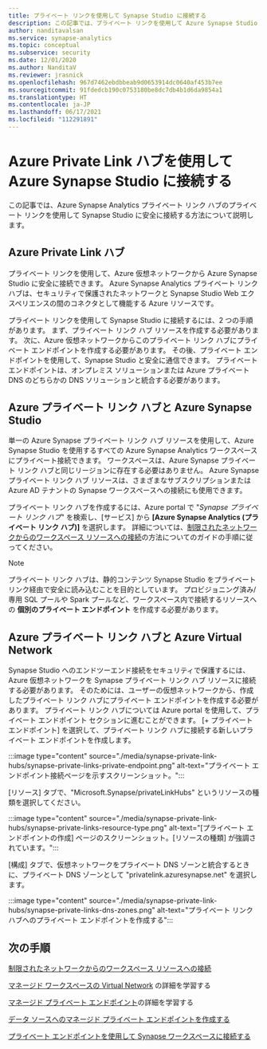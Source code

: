 ```yaml
---
title: プライベート リンクを使用して Synapse Studio に接続する
description: この記事では、プライベート リンクを使用して Azure Synapse Studio に接続する方法について説明します
author: nanditavalsan
ms.service: synapse-analytics
ms.topic: conceptual
ms.subservice: security
ms.date: 12/01/2020
ms.author: NanditaV
ms.reviewer: jrasnick
ms.openlocfilehash: 967d7462ebdbbeab9d0653914dc0640af453b7ee
ms.sourcegitcommit: 91fdedcb190c0753180be8dc7db4b1d6da9854a1
ms.translationtype: HT
ms.contentlocale: ja-JP
ms.lasthandoff: 06/17/2021
ms.locfileid: "112291891"
---
```

# <a name="connect-to-azure-synapse-studio-using-azure-private-link-hubs"></a>Azure Private Link ハブを使用して Azure Synapse Studio に接続する 

この記事では、Azure Synapse Analytics プライベート リンク ハブのプライベート リンクを使用して Synapse Studio に安全に接続する方法について説明します。 

## <a name="azure-private-link-hubs"></a>Azure Private Link ハブ 
プライベート リンクを使用して、Azure 仮想ネットワークから Azure Synapse Studio に安全に接続できます。 Azure Synapse Analytics プライベート リンク ハブは、セキュリティで保護されたネットワークと Synapse Studio Web エクスペリエンスの間のコネクタとして機能する Azure リソースです。 

プライベート リンクを使用して Synapse Studio に接続するには、2 つの手順があります。 まず、プライベート リンク ハブ リソースを作成する必要があります。 次に、Azure 仮想ネットワークからこのプライベート リンク ハブにプライベート エンドポイントを作成する必要があります。 その後、プライベート エンドポイントを使用して、Synapse Studio と安全に通信できます。 プライベート エンドポイントは、オンプレミス ソリューションまたは Azure プライベート DNS のどちらかの DNS ソリューションと統合する必要があります。 

## <a name="azure-private-links-hubs-and-azure-synapse-studio"></a>Azure プライベート リンク ハブと Azure Synapse Studio
単一の Azure Synapse プライベート リンク ハブ リソースを使用して、Azure Synapse Studio を使用するすべての Azure Synapse Analytics ワークスペースにプライベート接続できます。 ワークスペースは、Azure Synapse プライベート リンク ハブと同じリージョンに存在する必要はありません。 Azure Synapse プライベート リンク ハブ リソースは、さまざまなサブスクリプションまたは Azure AD テナントの Synapse ワークスペースへの接続にも使用できます。

プライベート リンク ハブを作成するには、Azure portal で "*Synapse プライベート リンク ハブ*" を検索し、[サービス] から **[Azure Synapse Analytics (プライベート リンク ハブ)]** を選択します。 詳細については、[制限されたネットワークからのワークスペース リソースへの接続](./how-to-connect-to-workspace-from-restricted-network.md)の方法についてのガイドの手順に従ってください。

>[!NOTE]
>プライベート リンク ハブは、静的コンテンツ Synapse Studio をプライベート リンク経由で安全に読み込むことを目的としています。 プロビジョニング済み/専用 SQL プールや Spark プールなど、ワークスペース内で接続するリソースへの **個別のプライベート エンドポイント** を作成する必要があります。 

## <a name="azure-private-links-hubs-and-azure-virtual-network"></a>Azure プライベート リンク ハブと Azure Virtual Network
Synapse Studio へのエンドツーエンド接続をセキュリティで保護するには、Azure 仮想ネットワークを Synapse プライベート リンク ハブ リソースに接続する必要があります。 そのためには、ユーザーの仮想ネットワークから、作成したプライベート リンク ハブにプライベート エンドポイントを作成する必要があります。 プライベート リンク ハブについては Azure portal を使用して、プライベート エンドポイント セクションに進むことができます。 [+ プライベート エンドポイント] を選択して、プライベート リンク ハブに接続する新しいプライベート エンドポイントを作成します。

:::image type="content" source="./media/synapse-private-link-hubs/synapse-private-links-private-endpoint.png" alt-text="プライベート エンドポイント接続ページを示すスクリーンショット。":::

[リソース] タブで、"Microsoft.Synapse/privateLinkHubs" というリソースの種類を選択してください。

:::image type="content" source="./media/synapse-private-link-hubs/synapse-private-links-resource-type.png" alt-text="[プライベート エンドポイントの作成] ページのスクリーンショット。[リソースの種類] が強調されています。":::

[構成] タブで、仮想ネットワークをプライベート DNS ゾーンと統合するときに、プライベート DNS ゾーンとして "privatelink.azuresynapse.net" を選択します。

:::image type="content" source="./media/synapse-private-link-hubs/synapse-private-links-dns-zones.png" alt-text="プライベート リンク ハブへのプライベート エンドポイントを作成する":::

## <a name="next-steps"></a>次の手順

[制限されたネットワークからのワークスペース リソースへの接続](./how-to-connect-to-workspace-from-restricted-network.md)

[マネージド ワークスペースの Virtual Network](./synapse-workspace-managed-vnet.md) の詳細を学習する

[マネージド プライベート エンドポイント](./synapse-workspace-managed-private-endpoints.md)の詳細を学習する

[データ ソースへのマネージド プライベート エンドポイントを作成する](./how-to-create-managed-private-endpoints.md)

[プライベート エンドポイントを使用して Synapse ワークスペースに接続する](./how-to-connect-to-workspace-with-private-links.md)

